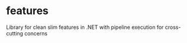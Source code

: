 # features
Library for clean slim features in .NET with pipeline execution for cross-cutting concerns
